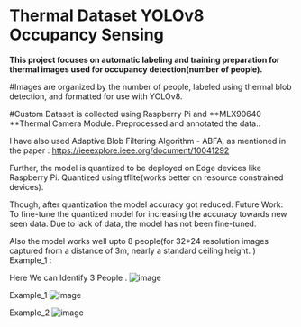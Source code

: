 # **Thermal Dataset YOLOv8 Occupancy Sensing**

**This project focuses on automatic labeling and training preparation for thermal images used for occupancy detection(number of people).** 

#Images are organized by the number of people, labeled using thermal blob detection, and formatted for use with YOLOv8.

#Custom Dataset is collected  using Raspberry Pi and **MLX90640 **Thermal Camera Module. 
Preprocessed and annotated the data.. 

I have also used Adaptive Blob Filtering Algorithm - ABFA, as mentioned in the paper : https://ieeexplore.ieee.org/document/10041292

Further, the model is quantized to be deployed on Edge devices like Raspberry Pi. 
Quantized using tflite(works better on resource constrained devices).

Though, after quantization the model accuracy got reduced. 
Future Work: To fine-tune the quantized model for increasing the accuracy towards new seen data. Due to lack of data, the model has not been fine-tuned.

Also the model works well upto 8 people(for 32*24 resolution images captured from a distance of 3m, nearly a standard ceiling height. )
Example_1 :

Here We can Identify 3 People . 
![image](https://github.com/user-attachments/assets/c9495877-ec20-487a-af18-ff7528cd90ae)


Example_1
![image](https://github.com/user-attachments/assets/f8c84985-9797-4538-b50c-ae20e714fb65)

Example_2
![image](https://github.com/user-attachments/assets/88d6565b-a78d-4d79-9e1a-740ce752872c)



